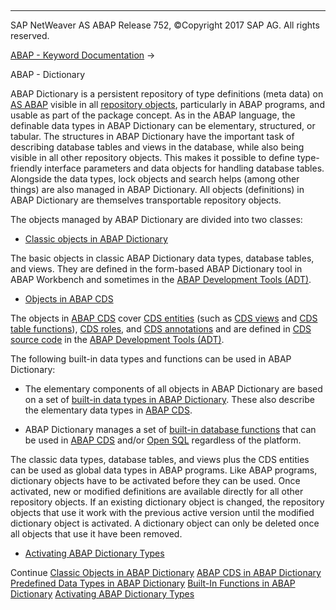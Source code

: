   

* * *

SAP NetWeaver AS ABAP Release 752, ©Copyright 2017 SAP AG. All rights reserved.

[ABAP - Keyword Documentation](javascript:call_link\('abenabap.htm'\)) → 

ABAP - Dictionary

ABAP Dictionary is a persistent repository of type definitions (meta data) on [AS ABAP](javascript:call_link\('abensap_nw_abap_glosry.htm'\) "Glossary Entry") visible in all [repository objects](javascript:call_link\('abenrepository_object_glosry.htm'\) "Glossary Entry"), particularly in ABAP programs, and usable as part of the package concept. As in the ABAP language, the definable data types in ABAP Dictionary can be elementary, structured, or tabular. The structures in ABAP Dictionary have the important task of describing database tables and views in the database, while also being visible in all other repository objects. This makes it possible to define type-friendly interface parameters and data objects for handling database tables. Alongside the data types, lock objects and search helps (among other things) are also managed in ABAP Dictionary. All objects (definitions) in ABAP Dictionary are themselves transportable repository objects.

The objects managed by ABAP Dictionary are divided into two classes:

-   [Classic objects in ABAP Dictionary](javascript:call_link\('abenddic_classical_objects.htm'\))

The basic objects in classic ABAP Dictionary data types, database tables, and views. They are defined in the form-based ABAP Dictionary tool in ABAP Workbench and sometimes in the [ABAP Development Tools (ADT)](javascript:call_link\('abenadt_glosry.htm'\) "Glossary Entry").

-   [Objects in ABAP CDS](javascript:call_link\('abencds.htm'\))

The objects in [ABAP CDS](javascript:call_link\('abenabap_cds_glosry.htm'\) "Glossary Entry") cover [CDS entities](javascript:call_link\('abencds_entity_glosry.htm'\) "Glossary Entry") (such as [CDS views](javascript:call_link\('abencds_view_glosry.htm'\) "Glossary Entry") and [CDS table functions](javascript:call_link\('abencds_table_function_glosry.htm'\) "Glossary Entry")), [CDS roles](javascript:call_link\('abencds_role_glosry.htm'\) "Glossary Entry"), and [CDS annotations](javascript:call_link\('abencds_annotation_glosry.htm'\) "Glossary Entry") and are defined in [CDS source code](javascript:call_link\('abencds_source_code_glosry.htm'\) "Glossary Entry") in the [ABAP Development Tools (ADT)](javascript:call_link\('abenadt_glosry.htm'\) "Glossary Entry").

The following built-in data types and functions can be used in ABAP Dictionary:

-   The elementary components of all objects in ABAP Dictionary are based on a set of [built-in data types in ABAP Dictionary](javascript:call_link\('abenddic_builtin_types_intro.htm'\)). These also describe the elementary data types in [ABAP CDS](javascript:call_link\('abenabap_cds_glosry.htm'\) "Glossary Entry").

-   ABAP Dictionary manages a set of [built-in database functions](javascript:call_link\('abenddic_builtin_functions.htm'\)) that can be used in [ABAP CDS](javascript:call_link\('abenabap_cds_glosry.htm'\) "Glossary Entry") and/or [Open SQL](javascript:call_link\('abenopen_sql_glosry.htm'\) "Glossary Entry") regardless of the platform.

The classic data types, database tables, and views plus the CDS entities can be used as global data types in ABAP programs. Like ABAP programs, dictionary objects have to be activated before they can be used. Once activated, new or modified definitions are available directly for all other repository objects. If an existing dictionary object is changed, the repository objects that use it work with the previous active version until the modified dictionary object is activated. A dictionary object can only be deleted once all objects that use it have been removed.

-   [Activating ABAP Dictionary Types](javascript:call_link\('abenddic_activation.htm'\))

Continue
[Classic Objects in ABAP Dictionary](javascript:call_link\('abenddic_classical_objects.htm'\))
[ABAP CDS in ABAP Dictionary](javascript:call_link\('abencds.htm'\))
[Predefined Data Types in ABAP Dictionary](javascript:call_link\('abenddic_builtin_types_intro.htm'\))
[Built-In Functions in ABAP Dictionary](javascript:call_link\('abenddic_builtin_functions.htm'\))
[Activating ABAP Dictionary Types](javascript:call_link\('abenddic_activation.htm'\))